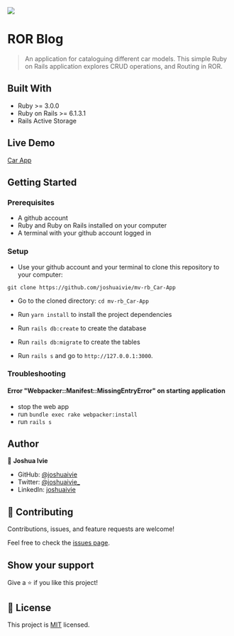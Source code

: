 ![](https://img.shields.io/badge/Microverse-blueviolet)

# ROR Blog

> An application for cataloguing different car models. This simple Ruby on Rails application explores CRUD operations, and Routing in ROR.

## Built With

- Ruby >= 3.0.0
- Ruby on Rails >= 6.1.3.1
- Rails Active Storage

## Live Demo

[Car App](https://carscatalogue.herokuapp.com/)

## Getting Started

### Prerequisites

- A github account
- Ruby and Ruby on Rails installed on your computer
- A terminal with your github account logged in

### Setup

- Use your github account and your terminal to clone this repository to your computer:

`git clone https://github.com/joshuaivie/mv-rb_Car-App`

- Go to the cloned directory:
  `cd mv-rb_Car-App`

- Run `yarn install` to install the project dependencies

- Run `rails db:create` to create the database

- Run `rails db:migrate` to create the tables

- Run `rails s` and go to `http://127.0.0.1:3000`.

### Troubleshooting

#### Error "Webpacker::Manifest::MissingEntryError" on starting application

- stop the web app
- run `bundle exec rake webpacker:install`
- run `rails s`

## Author

👤 **Joshua Ivie**

- GitHub: [@joshuaivie](https://github.com/joshuaivie)
- Twitter: [@joshuaivie\_](https://twitter.com/joshuaivie_)
- LinkedIn: [joshuaivie](https://linkedin.com/in/joshuaivie)

## 🤝 Contributing

Contributions, issues, and feature requests are welcome!

Feel free to check the [issues page](issues/).

## Show your support

Give a ⭐️ if you like this project!

## 📝 License

This project is [MIT](lic.url) licensed.
